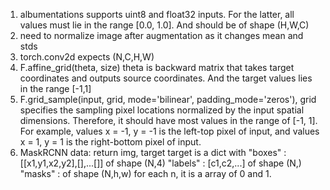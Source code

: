 1. albumentations supports uint8 and float32 inputs. For the latter, all values must lie in the range [0.0, 1.0]. And should be of shape (H,W,C)
2. need to normalize image after augmentation as it changes mean and stds
3. torch.conv2d expects (N,C,H,W)
4. F.affine_grid(theta, size) theta is backward matrix that takes target coordinates and outputs source coordinates. And the target values lies in the range [-1,1]
5. F.grid_sample(input, grid, mode='bilinear', padding_mode='zeros'), grid specifies the sampling pixel locations normalized by the input spatial dimensions. Therefore, it should have most values in the range of [-1, 1]. For example, values x = -1, y = -1 is the left-top pixel of input, and values x = 1, y = 1 is the right-bottom pixel of input. 
6. MaskRCNN data: return img, target
target is a dict with "boxes"  : [[x1,y1,x2,y2],[],...[]] of shape (N,4)
                      "labels" : [c1,c2,...] of shape (N,)
                      "masks"  : of shape (N,h,w) for each n, it is a array of 0 and 1.

